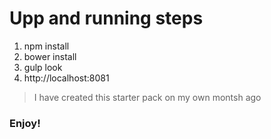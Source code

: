 
# Upp and running steps

1. npm install
2. bower install
3. gulp look
4. http://localhost:8081

> I have created this starter pack on my own montsh ago
### Enjoy!
